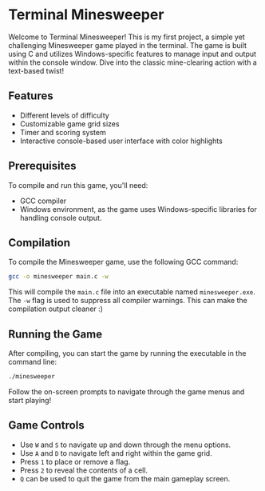 # Terminal Minesweeper

Welcome to Terminal Minesweeper! This is my first project, a simple yet challenging Minesweeper game played in the terminal. The game is built using C and utilizes Windows-specific features to manage input and output within the console window. Dive into the classic mine-clearing action with a text-based twist!

## Features

- Different levels of difficulty
- Customizable game grid sizes
- Timer and scoring system
- Interactive console-based user interface with color highlights

## Prerequisites

To compile and run this game, you'll need:
- GCC compiler
- Windows environment, as the game uses Windows-specific libraries for handling console output.

## Compilation

To compile the Minesweeper game, use the following GCC command:

```bash
gcc -o minesweeper main.c -w
```

This will compile the `main.c` file into an executable named `minesweeper.exe`. The `-w` flag is used to suppress all compiler warnings. This can make the compilation output cleaner :)


## Running the Game

After compiling, you can start the game by running the executable in the command line:

```bash
./minesweeper
```

Follow the on-screen prompts to navigate through the game menus and start playing!

## Game Controls

- Use `W` and `S` to navigate up and down through the menu options.
- Use `A` and `D` to navigate left and right within the game grid.
- Press `1` to place or remove a flag.
- Press `2` to reveal the contents of a cell.
- `Q` can be used to quit the game from the main gameplay screen.
